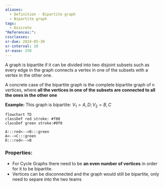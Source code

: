 ```yaml
---
aliases:
  - Definition - Bipartite graph
  - Bipartite graph
tags:
  - Discrete
"References:": 
cssclasses: 
sr-due: 2024-05-30
sr-interval: 10
sr-ease: 250
---
```


A graph is bipartite if it can be divided into two disjoint subsets such as every edge in the graph connects a vertex in one of the subsets with a vertex in the other one. 
 
 A concrete case of the bipartite graph is the complete bipartite graph of n vertices, where **all the vertices in one of the subsets are connected to all the ones in the other one**
 
 **Example:**
 This graph is bipartite: $V_1 = A,D; V_2 = B,C$ 
 
```mermaid
flowchart TD
classDef red stroke: #f00
classDef green stroke:#0f0

A:::red<-->B:::green
A<-->C:::green
D:::red<-->B
```

### Properties: 
+ For Cycle Graphs there need to be **an even number of vertices** in order for it to be bipartite.
+ Vertices can be disconnected and the graph would still be bipartite, only need to separe into the two teams
